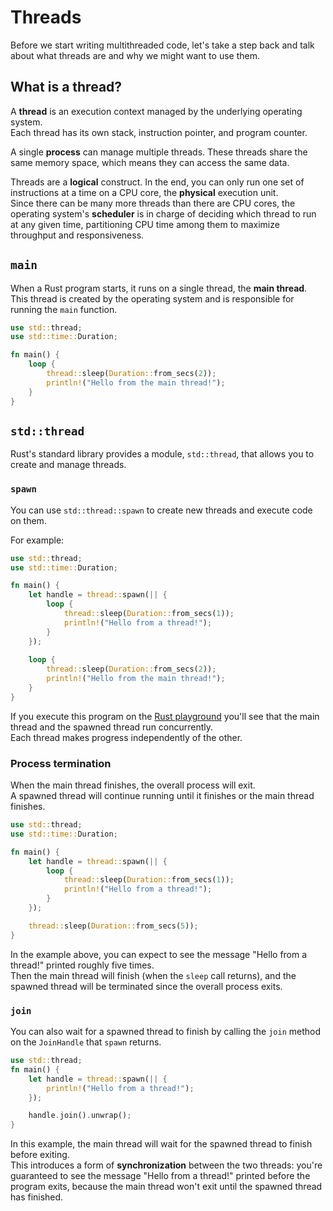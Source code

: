 # Threads

Before we start writing multithreaded code, let's take a step back and talk about what threads are
and why we might want to use them.

## What is a thread?

A **thread** is an execution context managed by the underlying operating system.\
Each thread has its own stack, instruction pointer, and program counter.

A single **process** can manage multiple threads.
These threads share the same memory space, which means they can access the same data.

Threads are a **logical** construct. In the end, you can only run one set of instructions
at a time on a CPU core, the **physical** execution unit.\
Since there can be many more threads than there are CPU cores, the operating system's
**scheduler** is in charge of deciding which thread to run at any given time,
partitioning CPU time among them to maximize throughput and responsiveness.

## `main`

When a Rust program starts, it runs on a single thread, the **main thread**.\
This thread is created by the operating system and is responsible for running the `main`
function.

```rust
use std::thread;
use std::time::Duration;

fn main() {
    loop {
        thread::sleep(Duration::from_secs(2));
        println!("Hello from the main thread!");
    }
}
```

## `std::thread`

Rust's standard library provides a module, `std::thread`, that allows you to create
and manage threads.

### `spawn`

You can use `std::thread::spawn` to create new threads and execute code on them.

For example:

```rust
use std::thread;
use std::time::Duration;

fn main() {
    let handle = thread::spawn(|| {
        loop {
            thread::sleep(Duration::from_secs(1));
            println!("Hello from a thread!");
        }
    });
    
    loop {
        thread::sleep(Duration::from_secs(2));
        println!("Hello from the main thread!");
    }
}
```

If you execute this program on the [Rust playground](https://play.rust-lang.org/?version=stable&mode=debug&edition=2021&gist=afedf7062298ca8f5a248bc551062eaa)
you'll see that the main thread and the spawned thread run concurrently.\
Each thread makes progress independently of the other.

### Process termination

When the main thread finishes, the overall process will exit.\
A spawned thread will continue running until it finishes or the main thread finishes.

```rust
use std::thread;
use std::time::Duration;

fn main() {
    let handle = thread::spawn(|| {
        loop {
            thread::sleep(Duration::from_secs(1));
            println!("Hello from a thread!");
        }
    });

    thread::sleep(Duration::from_secs(5));
}
```

In the example above, you can expect to see the message "Hello from a thread!" printed roughly five times.\
Then the main thread will finish (when the `sleep` call returns), and the spawned thread will be terminated
since the overall process exits.

### `join`

You can also wait for a spawned thread to finish by calling the `join` method on the `JoinHandle` that `spawn` returns.

```rust
use std::thread;
fn main() {
    let handle = thread::spawn(|| {
        println!("Hello from a thread!");
    });

    handle.join().unwrap();
}
```

In this example, the main thread will wait for the spawned thread to finish before exiting.\
This introduces a form of **synchronization** between the two threads: you're guaranteed to see the message
"Hello from a thread!" printed before the program exits, because the main thread won't exit
until the spawned thread has finished.
